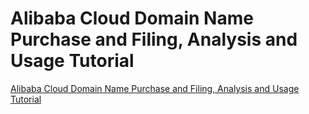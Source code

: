 # Alibaba Cloud Domain Name Purchase and Filing, Analysis and Usage Tutorial
[Alibaba Cloud Domain Name Purchase and Filing, Analysis and Usage Tutorial](https://aiwithcloud.com/2022/09/15/alibaba_cloud_domain_name_purchase_and_filing_analysis_and_usage_tutorial/)